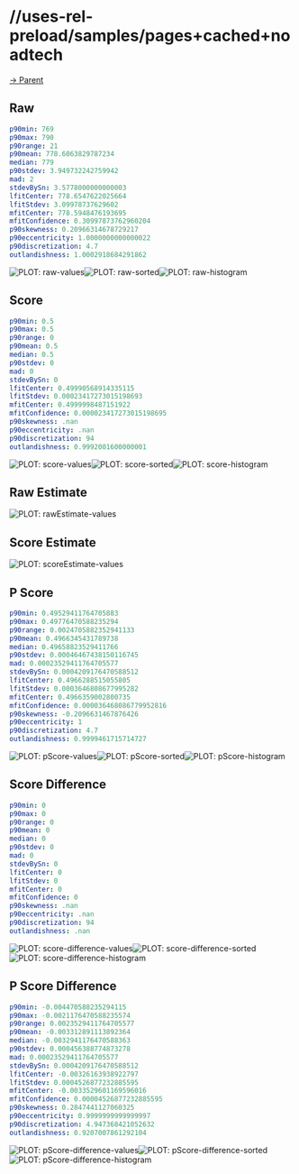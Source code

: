 
# //uses-rel-preload/samples/pages+cached+noadtech

[→ Parent](../..)


## Raw


```yaml
p90min: 769
p90max: 790
p90range: 21
p90mean: 778.6063829787234
median: 779
p90stdev: 3.949732242759942
mad: 2
stdevBySn: 3.5778000000000003
lfitCenter: 778.6547622025664
lfitStdev: 3.09978737629602
mfitCenter: 778.5948476193695
mfitConfidence: 0.30997873762960204
p90skewness: 0.20966314678729217
p90eccentricity: 1.0000000000000022
p90discretization: 4.7
outlandishness: 1.0002918684291862

```

![PLOT: raw-values](./raw/values.svg)![PLOT: raw-sorted](./raw/sorted.svg)![PLOT: raw-histogram](./raw/histogram.svg)
## Score


```yaml
p90min: 0.5
p90max: 0.5
p90range: 0
p90mean: 0.5
median: 0.5
p90stdev: 0
mad: 0
stdevBySn: 0
lfitCenter: 0.49990568914335115
lfitStdev: 0.00023417273015198693
mfitCenter: 0.4999998487151922
mfitConfidence: 0.000023417273015198695
p90skewness: .nan
p90eccentricity: .nan
p90discretization: 94
outlandishness: 0.9992001600000001

```

![PLOT: score-values](./score/values.svg)![PLOT: score-sorted](./score/sorted.svg)![PLOT: score-histogram](./score/histogram.svg)
## Raw Estimate

![PLOT: rawEstimate-values](./rawEstimate/values.svg)
## Score Estimate

![PLOT: scoreEstimate-values](./scoreEstimate/values.svg)
## P Score


```yaml
p90min: 0.49529411764705883
p90max: 0.49776470588235294
p90range: 0.0024705882352941133
p90mean: 0.4966345431789738
median: 0.49658823529411766
p90stdev: 0.00046467438150116745
mad: 0.00023529411764705577
stdevBySn: 0.0004209176470588512
lfitCenter: 0.4966288515055805
lfitStdev: 0.0003646808677995282
mfitCenter: 0.4966359002800735
mfitConfidence: 0.000036468086779952816
p90skewness: -0.2096631467876426
p90eccentricity: 1
p90discretization: 4.7
outlandishness: 0.9999461715714727

```

![PLOT: pScore-values](./pScore/values.svg)![PLOT: pScore-sorted](./pScore/sorted.svg)![PLOT: pScore-histogram](./pScore/histogram.svg)
## Score Difference


```yaml
p90min: 0
p90max: 0
p90range: 0
p90mean: 0
median: 0
p90stdev: 0
mad: 0
stdevBySn: 0
lfitCenter: 0
lfitStdev: 0
mfitCenter: 0
mfitConfidence: 0
p90skewness: .nan
p90eccentricity: .nan
p90discretization: 94
outlandishness: .nan

```

![PLOT: score-difference-values](./score-difference/values.svg)![PLOT: score-difference-sorted](./score-difference/sorted.svg)![PLOT: score-difference-histogram](./score-difference/histogram.svg)
## P Score Difference


```yaml
p90min: -0.004470588235294115
p90max: -0.0021176470588235574
p90range: 0.0023529411764705577
p90mean: -0.003312891113892364
median: -0.0032941176470588363
p90stdev: 0.000456388774873278
mad: 0.00023529411764705577
stdevBySn: 0.0004209176470588512
lfitCenter: -0.00326163938922797
lfitStdev: 0.0004526877232885595
mfitCenter: -0.0033529601169596016
mfitConfidence: 0.00004526877232885595
p90skewness: 0.2847441127060325
p90eccentricity: 0.9999999999999997
p90discretization: 4.947368421052632
outlandishness: 0.9207007861292104

```

![PLOT: pScore-difference-values](./pScore-difference/values.svg)![PLOT: pScore-difference-sorted](./pScore-difference/sorted.svg)![PLOT: pScore-difference-histogram](./pScore-difference/histogram.svg)